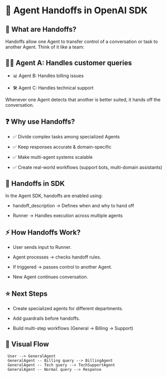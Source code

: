 # 🔄 Agent Handoffs in OpenAI SDK
## 📘 What are Handoffs?

Handoffs allow one Agent to transfer control of a conversation or task to another Agent.
Think of it like a team:

## 🧑‍💻 Agent A: Handles customer queries

- 📊 Agent B: Handles billing issues

- 🛠️ Agent C: Handles technical support

Whenever one Agent detects that another is better suited, it hands off the conversation.

## ❓ Why use Handoffs?

- ✅ Divide complex tasks among specialized Agents

- ✅ Keep responses accurate & domain-specific

- ✅ Make multi-agent systems scalable

- ✅ Create real-world workflows (support bots, multi-domain assistants)

## 🚀 Handoffs in SDK

In the Agent SDK, handoffs are enabled using:

- handoff_description → Defines when and why to hand off

- Runner → Handles execution across multiple agents

## ⚡ How Handoffs Work?

- User sends input to Runner.

- Agent processes → checks handoff rules.

- If triggered → passes control to another Agent.

- New Agent continues conversation.

## ⭐ Next Steps

- Create specialized agents for different departments.

- Add guardrails before handoffs.

- Build multi-step workflows (General → Billing → Support)

## 🎯 Visual Flow
``` flowchart LR                                      
 User --> GeneralAgent
 GeneralAgent -- Billing query --> BillingAgent
 GeneralAgent -- Tech query --> TechSupportAgent
 GeneralAgent -- Normal query --> Response

